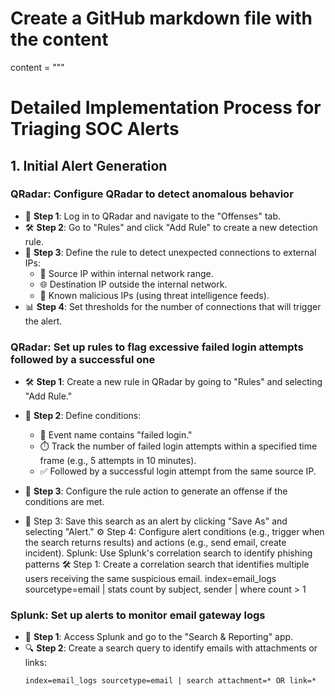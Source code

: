 # Create a GitHub markdown file with the content
content = """
# Detailed Implementation Process for Triaging SOC Alerts

## 1. Initial Alert Generation

### QRadar: Configure QRadar to detect anomalous behavior
- 🔐 **Step 1**: Log in to QRadar and navigate to the "Offenses" tab.
- 🛠️ **Step 2**: Go to "Rules" and click "Add Rule" to create a new detection rule.
- 📝 **Step 3**: Define the rule to detect unexpected connections to external IPs:
  - 📍 Source IP within internal network range.
  - 🌐 Destination IP outside the internal network.
  - 🚨 Known malicious IPs (using threat intelligence feeds).
- 📊 **Step 4**: Set thresholds for the number of connections that will trigger the alert.

### QRadar: Set up rules to flag excessive failed login attempts followed by a successful one
- 🛠️ **Step 1**: Create a new rule in QRadar by going to "Rules" and selecting "Add Rule."
- 📝 **Step 2**: Define conditions:
  - 🔑 Event name contains "failed login."
  - ⏱️ Track the number of failed login attempts within a specified time frame (e.g., 5 attempts in 10 minutes).
  - ✅ Followed by a successful login attempt from the same source IP.
- 🚨 **Step 3**: Configure the rule action to generate an offense if the conditions are met.

- 💾 Step 3: Save this search as an alert by clicking "Save As" and selecting "Alert."
⚙️ Step 4: Configure alert conditions (e.g., trigger when the search returns results) and actions (e.g., send email, create incident).
Splunk: Use Splunk's correlation search to identify phishing patterns
🛠️ Step 1: Create a correlation search that identifies multiple users receiving the same suspicious email.
index=email_logs sourcetype=email | stats count by subject, sender | where count > 1


### Splunk: Set up alerts to monitor email gateway logs
- 📧 **Step 1**: Access Splunk and go to the "Search & Reporting" app.
- 🔍 **Step 2**: Create a search query to identify emails with attachments or links:
  ```spl
  index=email_logs sourcetype=email | search attachment=* OR link=*
